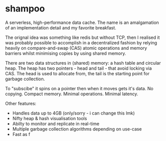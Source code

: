 # shampoo
A serverless, high-performance data cache. The name is an amalgamation of an 
implementation detail and my favorite breakfast. 

The orignal idea was something like redis but without TCP, then I realised it was 
probably possible to accomplish in a decentralized fashion by relying heavily on 
compare-and-swap (CAS) atomic operations and memory barriers whilst minimising 
copies by using shared memory. 

There are two data structures in (shared) memory: a hash table and circular heap. The 
heap has two pointers - head and tail - that avoid locking via CAS. The head is
used to allocate from, the tail is the starting point for garbage collection. 

To "subscibe" it spins on a pointer then when it moves gets it's data. No copying. 
Compact memory. Minimal operations. Minimal latency. 

Other features:
* Handles data up to 4GB (only/sorry - i can change this lmk)
* Nifty heap & hash visualisation tools
* Abilty to monitor and replicate in real-time
* Multiple garbage collection algorithms depending on use-case
* Fast as f

